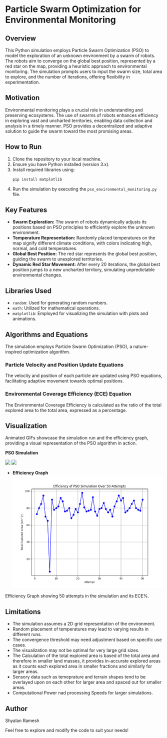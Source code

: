 # Particle Swarm Optimization for Environmental Monitoring

## Overview

This Python simulation employs Particle Swarm Optimization (PSO) to model the exploration of an unknown environment by a swarm of robots. The robots aim to converge on the global best position, represented by a red star on the map, providing a heuristic approach to environmental monitoring. The simulation prompts users to input the swarm size, total area to explore, and the number of iterations, offering flexibility in experimentation.

## Motivation

Environmental monitoring plays a crucial role in understanding and preserving ecosystems. The use of swarms of robots enhances efficiency in exploring vast and uncharted territories, enabling data collection and analysis in a timely manner. PSO provides a decentralized and adaptive solution to guide the swarm toward the most promising areas.

## How to Run

1. Clone the repository to your local machine.
2. Ensure you have Python installed (version 3.x).
3. Install required libraries using:
    ```bash
    pip install matplotlib
    ```
4. Run the simulation by executing the `pso_environmental_monitoring.py` file.

## Key Features

- **Swarm Exploration:** The swarm of robots dynamically adjusts its positions based on PSO principles to efficiently explore the unknown environment.
- **Temperature Representation:** Randomly placed temperatures on the map signify different climate conditions, with colors indicating high, normal, and cold temperatures.
- **Global Best Position:** The red star represents the global best position, guiding the swarm to unexplored territories.
- **Dynamic Red Star Movement:** After every 20 iterations, the global best position jumps to a new uncharted territory, simulating unpredictable environmental changes.

## Libraries Used

- `random`: Used for generating random numbers.
- `math`: Utilized for mathematical operations.
- `matplotlib`: Employed for visualizing the simulation with plots and animations.

## Algorithms and Equations

The simulation employs Particle Swarm Optimization (PSO), a nature-inspired optimization algorithm.

### Particle Velocity and Position Update Equations

The velocity and position of each particle are updated using PSO equations, facilitating adaptive movement towards optimal positions.

### Environmental Coverage Efficiency (ECE) Equation

The Environmental Coverage Efficiency is calculated as the ratio of the total explored area to the total area, expressed as a percentage.

## Visualization

Animated GIFs showcase the simulation run and the efficiency graph, providing a visual representation of the PSO algorithm in action.

**PSO Simulation**

<img src="https://github.com/shyalan/Bio-Inspired-Robotic-Swarm-for-Environmental-Monitoring/blob/main/Simulation/Data/exploration1.gif" width="400" height="auto"> <img src="https://github.com/shyalan/Bio-Inspired-Robotic-Swarm-for-Environmental-Monitoring/blob/main/Simulation/Data/exploration2.gif" width="400" height="auto">


- **Efficiency Graph**
![Efficiency Graph](https://github.com/shyalan/Bio-Inspired-Robotic-Swarm-for-Environmental-Monitoring/blob/main/Simulation/Data/efficiency_graph.png)

Efficiency Graph showing 50 attempts in the simulation and its ECE%.
## Limitations

- The simulation assumes a 2D grid representation of the environment.
- Random placement of temperatures may lead to varying results in different runs.
- The convergence threshold may need adjustment based on specific use cases.
- The visualization may not be optimal for very large grid sizes.
- The Calculation of the total explored area is based of the total area and therefore in smaller land masses, it provides in-accurate explored areas as it counts each explored area in smaller fractions and similarly for larger areas.
- Sensory data such as temeprature and terrain shapes tend to be overlayed upon on each other for larger area and spaced out for smaller areas.
- Computational Power nad processing Speeds for larger simulations.

## Author

Shyalan Ramesh

Feel free to explore and modify the code to suit your needs!
